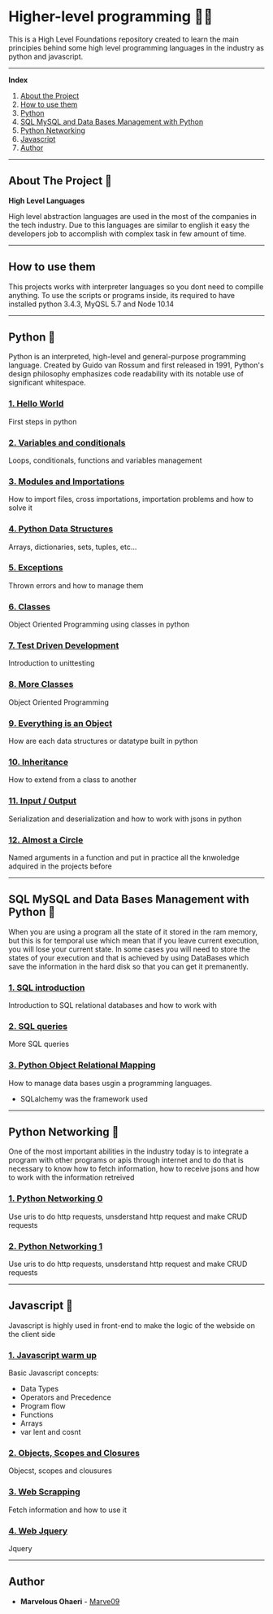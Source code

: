 # Higher-level programming 🧝🏾

This is a High Level Foundations repository created to learn the main principies behind some high level programming languages in the industry as python and javascript.

---

<!-- TABLE OF CONTENTS -->
**Index**

1. [About the Project](#about-the-project)
1. [How to use them](#how-to-use-them)
1. [Python](#python)
1. [SQL MySQL and Data Bases Management with Python](#sql-mysql-and-data-bases-management-with-python)
1. [Python Networking](#python-networking)
1. [Javascript](#Javascript)
1. [Author](#author)

---

## About The Project 🚧
**High Level Languages**

High level abstraction languages are used in the most of the companies in the tech industry. Due to this languages are similar to english it easy the developers job to accomplish with complex task in few amount of time.

---

## How to use them
This projects works with interpreter languages so you dont need to compille anything. To use the scripts or programs inside, its required to have installed python 3.4.3, MyQSL 5.7 and Node 10.14

---

## Python 📂
Python is an interpreted, high-level and general-purpose programming language. Created by Guido van Rossum and first released in 1991, Python's design philosophy emphasizes code readability with its notable use of significant whitespace.

### [1. Hello World](./0x00-python-hello_world)
First steps in python

### [2. Variables and conditionals](./0x01-python-if_else_loops_functions)
Loops, conditionals, functions and variables management

### [3. Modules and Importations](./0x02-python-import_modules)
How to import files, cross importations, importation problems and how to solve it

### [4. Python Data Structures](./0x03-python-data_structures)
Arrays, dictionaries, sets, tuples, etc...

### [5. Exceptions](./0x05-python-exceptions)
Thrown errors and how to manage them

### [6. Classes](./0x06-python-classes)
Object Oriented Programming using classes in python

### [7. Test Driven Development](./0x07-python-test_driven_development)
Introduction to unittesting

### [8. More Classes](./0x08-python-more_classes)
Object Oriented Programming

### [9. Everything is an Object](./0x09-python-everything_is_object)
How are each data structures or datatype built in python

### [10. Inheritance](./0x0A-python-inheritance)
How to extend from a class to another

### [11. Input / Output](./0x0B-python-input_output)
Serialization and deserialization and how to work with jsons in python


### [12. Almost a Circle](./0x0C-python-almost_a_circle)
Named arguments in a function and put in practice all the knwoledge adquired in the projects before


---

## SQL MySQL and Data Bases Management with Python 📂
When you are using a program all the state of it stored in the ram memory, but this is for temporal use which mean that if you leave current execution, you will lose your current state. In some cases you will need to store the states of your execution and that is achieved by using DataBases which save the information in the hard disk so that you can get it premanently.

### [1. SQL introduction](./0x0D-SQL_introduction)
Introduction to SQL relational databases and how to work with

### [2. SQL queries](./0x0E-SQL_more_queries)
More SQL queries

### [3. Python Object Relational Mapping](./0x0F-python-object_relational_mapping)
How to manage data bases usgin a programming languages.
* SQLalchemy was the framework used

---

## Python Networking 📂
One of the most important abilities in the industry today is to integrate a program with other programs or apis through internet and to do that is necessary to know how to fetch information, how to receive jsons and how to work with the information retreived

### [1. Python Networking 0](./0x10-python-network_0)
Use uris to do http requests, unsderstand http request and make CRUD requests

### [2. Python Networking 1](./0x11-python-network_1)
Use uris to do http requests, unsderstand http request and make CRUD requests


---

## Javascript 📂
Javascript is highly used in front-end to make the logic of the webside on the client side

### [1. Javascript warm up](./0x12-javascript-warm_up)
Basic Javascript concepts:
* Data Types
* Operators and Precedence
* Program flow
* Functions
* Arrays
* var lent and cosnt

### [2. Objects, Scopes and Closures](./0x13-javascript_objects_scopes_closures)
Objecst, scopes and clousures

### [3. Web Scrapping](./0x14-javascript-web_scraping)
Fetch information and how to use it

### [4. Web Jquery](0x15-javascript-web_jquery)
Jquery

---

## Author
* **Marvelous Ohaeri** - [Marve09](https://github.com/Marve09)